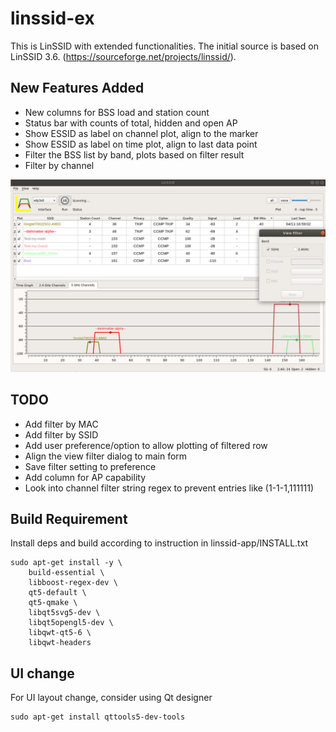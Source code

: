 # linssid-ex

This is LinSSID with extended functionalities.
The initial source is based on LinSSID 3.6. (https://sourceforge.net/projects/linssid/).

## New Features Added
- New columns for BSS load and station count
- Status bar with counts of total, hidden and open AP
- Show ESSID as label on channel plot, align to the marker
- Show ESSID as label on time plot, align to last data point
- Filter the BSS list by band, plots based on filter result
- Filter by channel

![ScreenShot](/screenshots/latest.png?raw=true "Current Application View")

## TODO
- Add filter by MAC
- Add filter by SSID
- Add user preference/option to allow plotting of filtered row
- Align the view filter dialog to main form 
- Save filter setting to preference
- Add column for AP capability
- Look into channel filter string regex to prevent entries like (1-1-1,111111)

## Build Requirement

Install deps and build according to instruction in linssid-app/INSTALL.txt

```
sudo apt-get install -y \
	build-essential \
	libboost-regex-dev \
	qt5-default \
	qt5-qmake \
	libqt5svg5-dev \
	libqt5opengl5-dev \
	libqwt-qt5-6 \
	libqwt-headers
```

## UI change
For UI layout change, consider using Qt designer

```
sudo apt-get install qttools5-dev-tools
```
